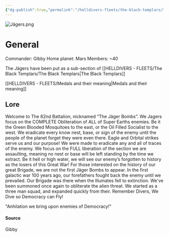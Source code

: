 ```yaml
---
{"dg-publish":true,"permalink":"/helldivers-fleets/the-black-templars/the-82nd-jaegers-bombs-brigade/","noteIcon":"","created":"2024-03-16T22:43:22.504+01:00","updated":"2024-03-24T01:04:54.619+01:00"}
---
```


![Jägers.png](/img/user/Images/J%C3%A4gers.png)

# General
Commander: Gibby
Home planet: Mars
Members: ~40

The Jägers have been put as a sub-section of [[HELLDIVERS - FLEETS/The Black Templars/The Black Templars\|The Black Templars]]

[[HELLDIVERS - FLEETS/Medals and their meaning\|Medals and their meaning]]
## Lore
Welcome to The 82nd Battalion, nicknamed “The Jäger Bombs”. 
We Jagers focus on the COMPLETE Obliteration of ALL of Super Earths enemies. Be it the Green Blooded Mosquitoes to the east, or the Oil Filled Socialist to the west. 
We eradicate every know nest, base, or sign of the enemy until the people of the planet forget they were even there.
Eagle and Orbital strikes serve us and our purpose! 
We were made to eradicate any and all of traces of the enemy. We focus on the FULL liberation of the section we are assaulting, meaning no nest or base will be left standing by the time we extract.
Be it hell or high water, we will see our enemy’s forgotten to history as the losers of this Great War!
For those interested on the history of our great Brigade, we are not the first Jäger Bombs to appear.
In the first galactic war 100 years ago, our forefathers fought back the enemy until we prevailed.
Our Brigade was there when the Illumates fell to extinction. 
We've been summoned once again to obliterate the alien threat. We started as a three man squad, and expanded quickly from their. 
Remember Divers, We Dive so Democracy can Fly!

"Anhilation we bring upon enemies of Democracy!"


#### Source
Gibby